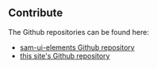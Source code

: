 ## Contribute

The Github repositories can be found here:
- [sam-ui-elements Github repository](https://github.com/GSA/sam-ui-elements)
- [this site's Github repository](https://github.com/GSA/sam-design-system-site)

